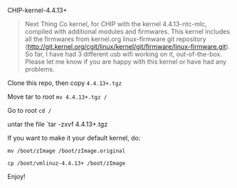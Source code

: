 CHIP-kernel-4.4.13+

> Next Thing Co kernel, for CHIP with the kernel 4.4.13-ntc-mlc, compiled with additional modules and firmwares.
> This kernel includes all the firmwares from kernel.org linux-firmware git repository (http://git.kernel.org/cgit/linux/kernel/git/firmware/linux-firmware.git).
> So far, I have had 3 different usb wifi working on it, out-of-the-box.
> Please let me know if you are happy with this kernel or have had any problems.

Clone this repo, then copy `4.4.13+.tgz`

Move tar to root
`mv 4.4.13+.tgz /`

Go to root
`cd /`

untar the file
`tar -zxvf 4.4.13+.tgz

If you want to make it your default kernel, do:

`mv /boot/zImage /boot/zImage.original`

`cp /boot/vmlinuz-4.4.13+ /boot/zImage`

Enjoy!
